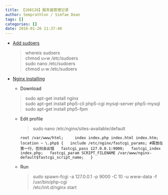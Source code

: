 ```yaml
---
title: 【160126】服务器管理记录
author: Semprathlon / Simfae Dean
tags: []
categories: []
date: 2016-01-26 11:37:40
---
```

* [Add sudoers](http://www.cnblogs.com/evasnowind/archive/2011/02/04/1949113.html)  

	> whereis sudoers  
	> chmod u+w /etc/sudoers  
	> sudo nano /etc/sudoers  
	> chmod u-w /etc/sudoers
	
* [Nginx installing](http://wiki.ubuntu.org.cn/Nginx)
	- Download  
	> sudo apt-get install nginx  
	> sudo apt-get install php5-cli php5-cgi mysql-server php5-mysql  
	> sudo apt-get install php5-fpm
	
	- Edit profile
		> sudo nano /etc/nginx/sites-available/default
	
		`
		root /var/www/html;    
   		index index.php index.html index.htm;  
		`
		`
		location ~ \.php$ {  
		include /etc/nginx/fastcgi_params; #需放在第一行，否则会出错  
		fastcgi_pass 127.0.0.1:9000;  
		fastcgi_index index.php;  
		fastcgi_param SCRIPT_FILENAME /var/www/nginx-default$fastcgi_script_name;  
		}
		`
	
	- Run  
	
		> sudo spawn-fcgi -a 127.0.0.1 -p 9000 -C 10 -u www-data -f /usr/bin/php-cgi  
		> /etc/init.d/nginx start